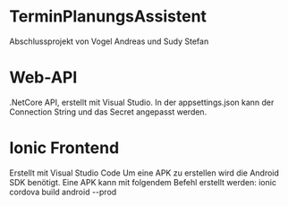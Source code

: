 # TerminPlanungsAssistent
Abschlussprojekt von Vogel Andreas und Sudy Stefan

# Web-API
.NetCore API, erstellt mit Visual Studio. 
In der appsettings.json kann der Connection String und das Secret angepasst werden.

# Ionic Frontend
Erstellt mit Visual Studio Code
Um eine APK zu erstellen wird die Android SDK benötigt.
Eine APK kann mit folgendem Befehl erstellt werden:
ionic cordova build android --prod

